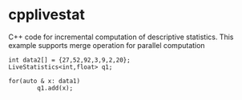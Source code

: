 # cpplivestat
C++ code for incremental computation of descriptive statistics. This example supports merge operation for parallel computation

	int data2[] = {27,52,92,3,9,2,20};
	LiveStatistics<int,float> q1;

	for(auto & x: data1)
			q1.add(x);
